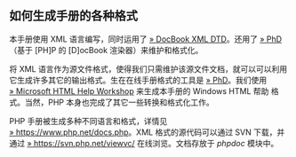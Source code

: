 如何生成手册的各种格式
----------------------

本手册使用 XML 语言编写，同时运用了
<a href="http://www.oasis-open.org/docbook/xml/" class="link external">» DocBook XML DTD</a>。还用了
<a href="https://wiki.php.net/doc/phd/" class="link external">» PhD</a>（基于
\[PH\]P 的 \[D\]ocBook 渲染器）来维护和格式化。

将 XML
语言作为源文件格式，使得我们只需维护该源文件文档，就可以可以利用它生成许多其它的输出格式。生在在线手册格式的工具是
<a href="https://wiki.php.net/doc/phd/" class="link external">» PhD</a>。我们使用
<a href="http://msdn.microsoft.com/library/en-us/htmlhelp/html/vsconhh1start.asp" class="link external">» Microsoft HTML Help Workshop</a>
来生成本手册的 <span class="productname">Windows HTML 帮助</span>
格式。当然，PHP 本身也完成了其它一些转换和格式化工作。

PHP 手册被生成多种不同语言和格式，详情见
<a href="https://www.php.net/docs.php" class="link external">» https://www.php.net/docs.php</a>。XML
格式的源代码可以通过 SVN 下载，并通过
<a href="https://svn.php.net/viewvc/" class="link external">» https://svn.php.net/viewvc/</a>
在线浏览。文档存放于 *phpdoc* 模块中。
